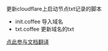 更新cloudflare上启动节点txt记录的脚本

* init.coffee 导入域名
* txt.coffee 更新域名的txt

[点此参与文档翻译](https://gitlocalize.com/repo/2517)
